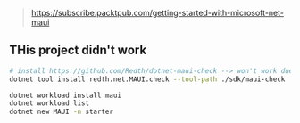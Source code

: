 >https://subscribe.packtpub.com/getting-started-with-microsoft-net-maui
## THis project didn't work
```sh
# install https://github.com/Redth/dotnet-maui-check --> won't work due to path?
dotnet tool install redth.net.MAUI.check --tool-path ./sdk/maui-check
```

```sh
dotnet workload install maui
dotnet workload list
dotnet new MAUI -n starter
```